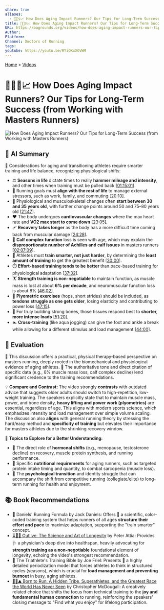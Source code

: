 ```yaml
---
share: true
aliases:
  - 👴🏃‍♀️📈 How Does Aging Impact Runners? Our Tips for Long-Term Success (from Working with Masters Runners)
title: 👴🏃‍♀️📈 How Does Aging Impact Runners? Our Tips for Long-Term Success (from Working with Masters Runners)
URL: https://bagrounds.org/videos/how-does-aging-impact-runners-our-tips-for-long-term-success-from-working-with-masters-runners
Author:
Platform:
Channel: Doctors of Running
tags:
youtube: https://youtu.be/RYiOKxXOVWM
---
```

[Home](../index.md) > [Videos](./index.md)  
# 👴🏃‍♀️📈 How Does Aging Impact Runners? Our Tips for Long-Term Success (from Working with Masters Runners)  
![How Does Aging Impact Runners? Our Tips for Long-Term Success (from Working with Masters Runners)](https://youtu.be/RYiOKxXOVWM)  
  
## 🤖 AI Summary  
🧭 Considerations for aging and transitioning athletes require smarter training and life balance, recognizing physiological shifts:  
  
* ⚖️ **Seasons in life** dictate times to really **hammer mileage and intensity**, and other times when training must be pulled back \[[01:15:01](http://www.youtube.com/watch?v=RYiOKxXOVWM&t=4501)].  
* 🏃 Running goals must **align with the rest of life** to manage external stressors, such as work, family, and commuting \[[20:10](http://www.youtube.com/watch?v=RYiOKxXOVWM&t=1210)].  
* 👴 Physiological and musculoskeletal changes often **start between 30 and 35 years old**, with further change points around 50 and 75–80 years old \[[21:47](http://www.youtube.com/watch?v=RYiOKxXOVWM&t=1307)].  
* ❤️ The body undergoes **cardiovascular changes** where the max heart rate and **VO2 max start to come down** \[[23:05](http://www.youtube.com/watch?v=RYiOKxXOVWM&t=1385)].  
* 🩹 **Recovery takes longer** as the body has a more difficult time coming back from muscular damage \[[24:28](http://www.youtube.com/watch?v=RYiOKxXOVWM&t=1468)].  
* 🦵 **Calf complex function** loss is seen with age, which may explain the **disproportionate number of Achilles and calf issues** in masters runners \[[02:07:09](http://www.youtube.com/watch?v=RYiOKxXOVWM&t=7629)].  
* 🧠 Athletes must **train smarter, not just harder**, by determining the **least amount of training** to get the greatest benefit \[[30:00](http://www.youtube.com/watch?v=RYiOKxXOVWM&t=1800)].  
* ⏱️ **Effort-based training tends to be better** than pace-based training for physiological adaptation \[[37:32](http://www.youtube.com/watch?v=RYiOKxXOVWM&t=2252)].  
* 🏋️ **Strength training is non-negotiable** to maintain function, as muscle mass is lost at about **6% per decade**, and neuromuscular function loss is about 8% \[[46:02](http://www.youtube.com/watch?v=RYiOKxXOVWM&t=2762)].  
* 🤸 **Plyometric exercises** (hops, short strides) should be included, as **tendons struggle as one gets older**, losing elasticity and contributing to power loss \[[47:15](http://www.youtube.com/watch?v=RYiOKxXOVWM&t=2835)].  
* 🦴 For truly building strong bones, those tissues respond best to **shorter, more intense loads** \[[51:20](http://www.youtube.com/watch?v=RYiOKxXOVWM&t=3080)].  
* 🏊 **Cross-training** (like aqua jogging) can give the foot and ankle a break while allowing for a different stimulus and load management \[[44:00](http://www.youtube.com/watch?v=RYiOKxXOVWM&t=2640)].  
  
## 🤔 Evaluation  
🧐 This discussion offers a practical, physical therapy-based perspective on masters running, deeply rooted in the biomechanical and physiological evidence of aging athletes. 🔬 The authoritative tone and direct citation of specific data (e.g., 6% muscle mass loss, calf complex decline) lend significant credence to the training recommendations.  
  
💡 **Compare and Contrast:** The video strongly **contrasts** with outdated advice that suggests older adults should switch to high-repetition, low-weight training. The speakers explicitly state that to maintain muscle mass, power, and bone density, **heavy lifting and power work (plyometrics)** are essential, regardless of age. This aligns with modern sports science, which emphasizes intensity and load management over simple volume scaling. The discussion also **aligns** with general running theory by stressing the hard/easy method and **specificity of training** but elevates their importance for masters athletes due to the shrinking recovery window.  
  
🧠 **Topics to Explore for a Better Understanding:**  
* 🧪 The direct role of **hormonal shifts** (e.g., menopause, testosterone decline) on recovery, muscle protein synthesis, and running performance.  
* 🍎 Specific **nutritional requirements** for aging runners, such as targeted protein intake timing and quantity, to combat sarcopenia (muscle loss).  
* 🧘 The **psychological transition** and identity struggle that can accompany the shift from competitive running (collegiate/elite) to long-term running for health and enjoyment.  
  
## 📚 Book Recommendations  
* 🏃 Daniels' Running Formula by Jack Daniels: Offers 📖 a scientific, color-coded training system that helps runners of all ages **structure their effort and pace** to maximize adaptation, supporting the "train smarter" concept.  
* [⏳🔬🎨 Outlive: The Science and Art of Longevity](../books/outlive.md) by Peter Attia: Provides 🩺 a physician's deep dive into healthspan, heavily advocating for **strength training as a non-negotiable** foundational element of longevity, echoing the video's strongest recommendation.  
* 🧘 The Triathlete's Training Bible by Joe Friel: Presents 📅 a highly detailed periodization model that forces athletes to think in structured cycles (seasons), which is crucial for **load management and preventing burnout** in busy, aging athletes.  
* [🏃‍♂️⛰️ Born to Run: A Hidden Tribe, Superathletes, and the Greatest Race the World Has Never Seen](../books/born-to-run-a-hidden-tribe-superathletes-and-the-greatest-race-the-world-has-never-seen.md) by Christopher McDougall: A creatively related choice that shifts the focus from technical training to the **joy and fundamental human connection** to running, reinforcing the speakers' closing message to "Find what you enjoy" for lifelong participation.